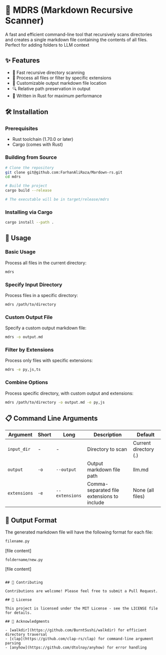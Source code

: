 # 📝 MDRS (Markdown Recursive Scanner)

A fast and efficient command-line tool that recursively scans directories and creates a single markdown file containing the contents of all files. Perfect for adding folders to LLM context

## ✨ Features

- 🚀 Fast recursive directory scanning
- 📁 Process all files or filter by specific extensions
- 📄 Customizable output markdown file location
- 🔍 Relative path preservation in output
- 💪 Written in Rust for maximum performance

## 🛠️ Installation

### Prerequisites
- Rust toolchain (1.70.0 or later)
- Cargo (comes with Rust)

### Building from Source

```bash
# Clone the repository
git clone git@github.com:FarhanAliRaza/Mardown-rs.git
cd mdrs

# Build the project
cargo build --release

# The executable will be in target/release/mdrs
```

### Installing via Cargo

```bash
cargo install --path . 
```

## 🚀 Usage

### Basic Usage
Process all files in the current directory:
```bash
mdrs
```

### Specify Input Directory
Process files in a specific directory:
```bash
mdrs /path/to/directory
```

### Custom Output File
Specify a custom output markdown file:
```bash
mdrs -o output.md
```

### Filter by Extensions
Process only files with specific extensions:
```bash
mdrs -e py,js,ts
```

### Combine Options
Process specific directory, with custom output and extensions:
```bash
mdrs /path/to/directory -o output.md -e py,js
```

## 📋 Command Line Arguments

| Argument | Short | Long | Description | Default |
|----------|-------|------|-------------|---------|
| `input_dir` | - | - | Directory to scan | Current directory (.) |
| `output` | `-o` | `--output` | Output markdown file path | llm.md |
| `extensions` | `-e` | `--extensions` | Comma-separated file extensions to include | None (all files) |

## 📄 Output Format

The generated markdown file will have the following format for each file:

```markdown
filename.py
```
[file content]
```
foldername/new.py
```
[file content]
```

## 🤝 Contributing

Contributions are welcome! Please feel free to submit a Pull Request.

## 📄 License

This project is licensed under the MIT License - see the LICENSE file for details.

## 🙏 Acknowledgments

- [walkdir](https://github.com/BurntSushi/walkdir) for efficient directory traversal
- [clap](https://github.com/clap-rs/clap) for command-line argument parsing
- [anyhow](https://github.com/dtolnay/anyhow) for error handling 